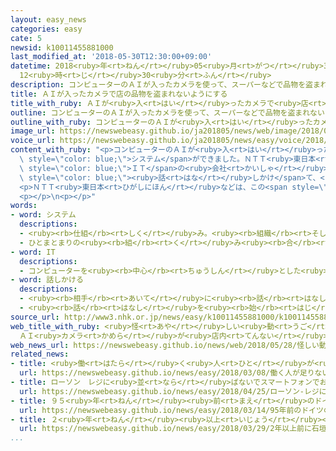 ```yaml
---
layout: easy_news
categories: easy
cate: 5
newsid: k10011455881000
last_modified_at: '2018-05-30T12:30:00+09:00'
datetime: 2018<ruby>年<rt>ねん</rt></ruby>05<ruby>月<rt>がつ</rt></ruby>30<ruby>日<rt>にち</rt></ruby>
  12<ruby>時<rt>じ</rt></ruby>30<ruby>分<rt>ふん</rt></ruby>
description: コンピューターのＡＩが入ったカメラを使って、スーパーなどで品物を盗まれないようにするシステムができました。
title: ＡＩが入ったカメラで店の品物を盗まれないようにする
title_with_ruby: ＡＩが<ruby>入<rt>はい</rt></ruby>ったカメラで<ruby>店<rt>みせ</rt></ruby>の<ruby>品物<rt>しなもの</rt></ruby>を<ruby>盗<rt>ぬす</rt></ruby>まれないようにする
outline: コンピューターのＡＩが入ったカメラを使って、スーパーなどで品物を盗まれないようにするシステムができました。
outline_with_ruby: コンピューターのＡＩが<ruby>入<rt>はい</rt></ruby>ったカメラを<ruby>使<rt>つか</rt></ruby>って、スーパーなどで<ruby>品物<rt>しなもの</rt></ruby>を<ruby>盗<rt>ぬす</rt></ruby>まれないようにするシステムができました。
image_url: https://newswebeasy.github.io/ja201805/news/web/image/2018/05/28/K10011455881_1805281739_1805281741_01_02.jpg
voice_url: https://newswebeasy.github.io/ja201805/news/easy/voice/2018/05/30/k10011455881000.mp4
content_with_ruby: "<p>コンピューターのＡＩが<ruby>入<rt>はい</rt></ruby>ったカメラを<ruby>使<rt>つか</rt></ruby>って、スーパーなどで<ruby>品物<rt>しなもの</rt></ruby>を<ruby>盗<rt>ぬす</rt></ruby>まれないようにする<span\
  \ style=\"color: blue;\">システム</span>ができました。ＮＴＴ<ruby>東日本<rt>ひがしにほん</rt></ruby>と<span\
  \ style=\"color: blue;\">ＩＴ</span>の<ruby>会社<rt>かいしゃ</rt></ruby>がつくりました。</p>\n<p>ＡＩが<ruby>入<rt>はい</rt></ruby>ったカメラは<ruby>店<rt>みせ</rt></ruby>の<ruby>中<rt>なか</rt></ruby>をずっとチェックしています。そして、<ruby>周<rt>まわ</rt></ruby>りを<ruby>何<rt>なん</rt></ruby><ruby>度<rt>ど</rt></ruby>も<ruby>見<rt>み</rt></ruby>ながら<ruby>歩<rt>ある</rt></ruby>いたり、カメラや<ruby>店員<rt>てんいん</rt></ruby>から<ruby>見<rt>み</rt></ruby>えない<ruby>場所<rt>ばしょ</rt></ruby>に<ruby>行<rt>い</rt></ruby>こうとしたりする<ruby>人<rt>ひと</rt></ruby>を<ruby>見<rt>み</rt></ruby>つけると、<ruby>店員<rt>てんいん</rt></ruby>のスマートフォンに<ruby>知<rt>し</rt></ruby>らせます。<ruby>店員<rt>てんいん</rt></ruby>がすぐに<ruby>行<rt>い</rt></ruby>ってその<ruby>人<rt>ひと</rt></ruby>に<span\
  \ style=\"color: blue;\"><ruby>話<rt>はな</rt></ruby>しかけ</span>て、<ruby>品物<rt>しなもの</rt></ruby>を<ruby>盗<rt>ぬす</rt></ruby>まれないようにします。</p>\n\
  <p>ＮＴＴ<ruby>東日本<rt>ひがしにほん</rt></ruby>などは、この<span style=\"color: blue;\">システム</span>を<ruby>使<rt>つか</rt></ruby>った<ruby>店<rt>みせ</rt></ruby>では<ruby>品物<rt>しなもの</rt></ruby>を<ruby>盗<rt>ぬす</rt></ruby>まれることが<ruby>少<rt>すく</rt></ruby>なくなっているので、たくさんの<ruby>店<rt>みせ</rt></ruby>で<ruby>使<rt>つか</rt></ruby>ってほしいと<ruby>言<rt>い</rt></ruby>っています。</p>\n\
  <p></p>\n<p></p>"
words:
- word: システム
  descriptions:
  - <ruby><rb>仕組</rb><rt>しく</rt></ruby>み。<ruby><rb>組織</rb><rt>そしき</rt></ruby>。
  - ひとまとまりの<ruby><rb>組</rb><rt>く</rt></ruby>み<ruby><rb>合</rb><rt>あ</rt></ruby>わせ。
- word: IT
  descriptions:
  - コンピューターを<ruby><rb>中心</rb><rt>ちゅうしん</rt></ruby>とした<ruby><rb>情報技術</rb><rt>じょうほうぎじゅつ</rt></ruby>。
- word: 話しかける
  descriptions:
  - <ruby><rb>相手</rb><rt>あいて</rt></ruby>に<ruby><rb>話</rb><rt>はなし</rt></ruby>をしかける。
  - <ruby><rb>話</rb><rt>はなし</rt></ruby>を<ruby><rb>始</rb><rt>はじ</rt></ruby>める。
source_url: http://www3.nhk.or.jp/news/easy/k10011455881000/k10011455881000.html
web_title_with_ruby: <ruby>怪<rt>あや</rt></ruby>しい<ruby>動<rt>うご</rt></ruby>き…<ruby>万引<rt>まんび</rt></ruby>きか?!
  ＡＩ<ruby>カメラ<rt>かめら</rt></ruby>が<ruby>店内<rt>てんない</rt></ruby><ruby>監視<rt>かんし</rt></ruby>
web_news_url: https://newswebeasy.github.io/news/web/2018/05/28/怪しい動き万引きか-AIカメラが店内監視
related_news:
- title: <ruby>働<rt>はたら</rt></ruby>く<ruby>人<rt>ひと</rt></ruby>が<ruby>足<rt>た</rt></ruby>りない<ruby>店<rt>みせ</rt></ruby>で<ruby>役<rt>やく</rt></ruby>に<ruby>立<rt>た</rt></ruby>つ<ruby>技術<rt>ぎじゅつ</rt></ruby>を<ruby>紹介<rt>しょうかい</rt></ruby>する<ruby>展示<rt>てんじ</rt></ruby><ruby>会<rt>かい</rt></ruby>
  url: https://newswebeasy.github.io/news/easy/2018/03/08/働く人が足りない店で役に立つ技術を紹介する展示会
- title: ローソン　レジに<ruby>並<rt>なら</rt></ruby>ばないでスマートフォンでお<ruby>金<rt>かね</rt></ruby>を<ruby>払<rt>はら</rt></ruby>う
  url: https://newswebeasy.github.io/news/easy/2018/04/25/ローソン-レジに並ばないでスマートフォンでお金を払う
- title: ９５<ruby>年<rt>ねん</rt></ruby><ruby>前<rt>まえ</rt></ruby>のドイツのカメラが３<ruby>億<rt>おく</rt></ruby><ruby>円<rt>えん</rt></ruby><ruby>以上<rt>いじょう</rt></ruby>になる
  url: https://newswebeasy.github.io/news/easy/2018/03/14/95年前のドイツのカメラが3億円以上になる
- title: ２<ruby>年<rt>ねん</rt></ruby><ruby>以上<rt>いじょう</rt></ruby><ruby>前<rt>まえ</rt></ruby>に<ruby>石垣島<rt>いしがきじま</rt></ruby>でなくしたカメラが<ruby>台湾<rt>たいわん</rt></ruby>で<ruby>見<rt>み</rt></ruby>つかる
  url: https://newswebeasy.github.io/news/easy/2018/03/29/2年以上前に石垣島でなくしたカメラが台湾で見つかる
...
```


